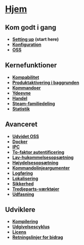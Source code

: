 # **[Hjem](https://github.com/JustArchiNET/ArchiSteamFarm/wiki/Home)**

## Kom godt i gang

* **[Setting up](https://github.com/JustArchiNET/ArchiSteamFarm/wiki/Setting-up)** **(start here)**
* **[Konfiguration](https://github.com/JustArchiNET/ArchiSteamFarm/wiki/Configuration)**
* **[OSS](https://github.com/JustArchiNET/ArchiSteamFarm/wiki/FAQ)**

## Kernefunktioner

* **[Kompabilitet](https://github.com/JustArchiNET/ArchiSteamFarm/wiki/Compatibility)**
* **[Produktaktivering i baggrunden](https://github.com/JustArchiNET/ArchiSteamFarm/wiki/Background-games-redeemer)**
* **[Kommandoer](https://github.com/JustArchiNET/ArchiSteamFarm/wiki/Commands)**
* **[Ydeevne](https://github.com/JustArchiNET/ArchiSteamFarm/wiki/Performance)**
* **[Handel](https://github.com/JustArchiNET/ArchiSteamFarm/wiki/Trading)**
* **[Steam-familiedeling](https://github.com/JustArchiNET/ArchiSteamFarm/wiki/Steam-Family-Sharing)**
* **[Statistik](https://github.com/JustArchiNET/ArchiSteamFarm/wiki/Statistics)**

## Avanceret

* **[Udvidet OSS](https://github.com/JustArchiNET/ArchiSteamFarm/wiki/Extended-FAQ)**
* **[Docker](https://github.com/JustArchiNET/ArchiSteamFarm/wiki/Docker)**
* **[IPC](https://github.com/JustArchiNET/ArchiSteamFarm/wiki/IPC)**
* **[To-faktor autentificering](https://github.com/JustArchiNET/ArchiSteamFarm/wiki/Two-factor-authentication)**
* **[Lav-hukommelsesopsætning](https://github.com/JustArchiNET/ArchiSteamFarm/wiki/Low-memory-setup)**
* **[Højydelsesopsætning](https://github.com/JustArchiNET/ArchiSteamFarm/wiki/High-performance-setup)**
* **[Kommandolinjeargumenter](https://github.com/JustArchiNET/ArchiSteamFarm/wiki/Command-line-arguments)**
* **[Logføring](https://github.com/JustArchiNET/ArchiSteamFarm/wiki/Logging)**
* **[Lokalisering](https://github.com/JustArchiNET/ArchiSteamFarm/wiki/Localization)**
* **[Sikkerhed](https://github.com/JustArchiNET/ArchiSteamFarm/wiki/Security)**
* **[Tredjeparts-værktøjer](https://github.com/JustArchiNET/ArchiSteamFarm/wiki/Third-party-tools)**
* **[Udfasning](https://github.com/JustArchiNET/ArchiSteamFarm/wiki/Deprecation)**

## Udviklere

* **[Kompilering](https://github.com/JustArchiNET/ArchiSteamFarm/wiki/Compilation)**
* **[Udgivelsescyklus](https://github.com/JustArchiNET/ArchiSteamFarm/wiki/Release-cycle)**
* **[Licens](https://github.com/JustArchiNET/ArchiSteamFarm/wiki/License)**
* **[Retningslinjer for bidrag](https://github.com/JustArchiNET/ArchiSteamFarm/blob/master/.github/CONTRIBUTING.md)**
